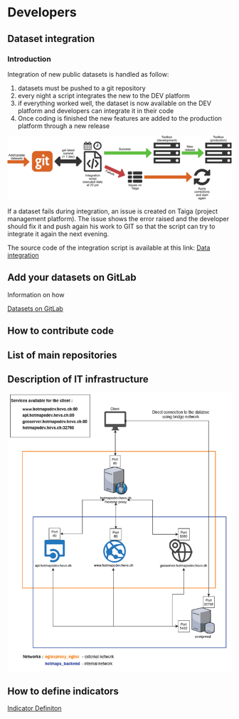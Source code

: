 # Developers


## Dataset integration
### Introduction

Integration of new public datasets is handled as follow:

1. datasets must be pushed to a git repository
2. every night a script integrates the new to the DEV platform
3. if everything worked well, the dataset is now available on the DEV platform and developers can integrate it in their code
4. Once coding is finished the new features are added to the production platform through a new release

![data integration](images/data-integration-workflow.png)

If a dataset fails during integration, an issue is created on Taiga (project management platform). The issue shows the error raised and the developer should fix it and push again his work to GIT so that the script can try to integrate it again the next evening.

The source code of the integration script is available at this link: [Data integration](https://github.com/HotMaps/CI_DatasetIntegration)

## Add your datasets on GitLab

Information on how 

[Datasets on GitLab](https://gitlab.com/hotmaps)

## How to contribute code

## List of main repositories

## Description of IT infrastructure
![architecture](https://github.com/HotMaps/hotmaps_wiki/raw/master/Images/architecture.png)
## How to define indicators
[Indicator Definiton](indicator_readme)
